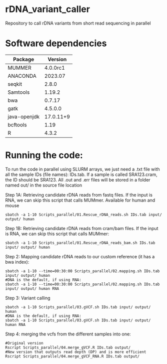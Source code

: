 # rDNA_variant_caller
Repository to call rDNA variants from short read sequencing in parallel

# Software dependencies

| Package | Version | 
| -------- | ------- | 
| MUMMER | 4.0.0rc1 | 
| ANACONDA | 2023.07 | 
| seqkit | 2.8.0 |
| Samtools | 1.19.2 |
| bwa | 0.7.17 |
| gatk | 4.5.0.0 |
| java-openjdk | 17.0.11+9|
| bcftools | 1.19 |
| R | 4.3.2 |

# Running the code:

To run the code in parallel using SLURM arrays, we just need a .txt file with all the sample IDs (file names): IDs.tab. If a sample is called SRA123.cram, the ID should be SRA123. All .out and .err files will be stored in a folder named out/ in the source file location

Step 1A: Retrieving candidate rDNA reads from fastq files. If the input is RNA, we can skip this script that calls MUMmer. Available for human and mouse
```
sbatch -a 1-10 Scripts_parallel/01.Rescue_rDNA_reads.sh IDs.tab input/ output/ human
```
Step 1B: Retrieving candidate rDNA reads from cram/bam files. If the input is RNA, we can skip this script that calls MUMmer:
```
sbatch -a 1-10 Scripts_parallel/01.Rescue_rDNA_reads_bam.sh IDs.tab input/ output/ human
```
Step 2: Mapping candidate rDNA reads to our custom reference (it has a bwa index):
```
sbatch -a 1-10 --time=00:30:00 Scripts_parallel/02.mapping.sh IDs.tab input/ output/ human
#DNA is the default, if using RNA:
sbatch -a 1-10 --time=00:30:00 Scripts_parallel/02.mapping.sh IDs.tab input/ output/ human RNA
```

Step 3: Variant calling
```
sbatch -a 1-10 Scripts_parallel/03.gVCF.sh IDs.tab input/ output/ human
#DNA is the default, if using RNA:
sbatch -a 1-10 Scripts_parallel/03.gVCF.sh IDs.tab input/ output/ human RNA

```

Step 4: merging the vcfs from the different samples into one:
```
#Original version
Rscript Scripts_parallel/04.merge_gVCF.R IDs.tab output/
#New version that outputs read depth (DP) and is more efficient
Rscript Scripts_parallel/04.merge_gVCF_RNA.R IDs.tab output/
```
